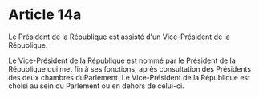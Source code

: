 # Article 14a

Le Président de la République est assisté d'un Vice-Président de la République.

Le Vice-Président de la République est nommé par le Président de la République qui
met fin à ses fonctions, après consultation des Présidents des deux chambres duParlement. Le Vice-Président de la République est choisi au sein du Parlement ou en
dehors de celui-ci.
